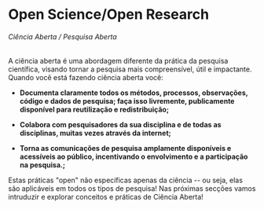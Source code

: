 # Open Science/Open Research # 
###### Ciência Aberta / Pesquisa Aberta

A ciência aberta é uma abordagem diferente da prática da pesquisa científica, visando tornar a pesquisa mais compreensível, útil e impactante.
Quando você está fazendo ciência aberta você:

* **Documenta claramente todos os métodos, processos, observações, código e dados de pesquisa; faça isso livremente, publicamente disponível para reutilização e redistribuição;**

* **Colabora com pesquisadores da sua disciplina e de todas as disciplinas, muitas vezes através da internet;**

* **Torna as comunicações de pesquisa amplamente disponíveis e acessíveis ao público, incentivando o envolvimento e a participação na pesquisa.;**


Estas práticas "open" não específicas apenas da ciência -- ou seja, elas são aplicáveis em todos os tipos de pesquisa! Nas próximas secções vamos intruduzir e explorar conceitos e práticas de Ciência Aberta! 
